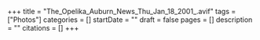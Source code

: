 +++
title = "The_Opelika_Auburn_News_Thu_Jan_18_2001_.avif"
tags = ["Photos"]
categories = []
startDate = ""
draft = false
pages = []
description = ""
citations = []
+++
